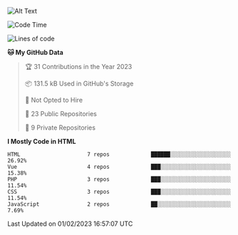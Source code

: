 ![Alt Text](https://media0.giphy.com/media/H48YKEw3fXrcvIF2xE/200w.gif?cid=82a1493badypnrqv7no5k2m47eq0kdlkwed89qw5z8bd6g57&rid=200w.gif)

<!--START_SECTION:waka-->
![Code Time](http://img.shields.io/badge/Code%20Time-0%20secs-blue)

![Lines of code](https://img.shields.io/badge/From%20Hello%20World%20I%27ve%20Written-429%20Thousand%20lines%20of%20code-blue)

**🐱 My GitHub Data** 

> 🏆 31 Contributions in the Year 2023
 > 
> 📦 131.5 kB Used in GitHub's Storage 
 > 
> 🚫 Not Opted to Hire
 > 
> 📜 23 Public Repositories 
 > 
> 🔑 9 Private Repositories  
 > 
**I Mostly Code in HTML** 

```text
HTML                     7 repos             ██████░░░░░░░░░░░░░░░░░░░   26.92% 
Vue                      4 repos             ███░░░░░░░░░░░░░░░░░░░░░░   15.38% 
PHP                      3 repos             ███░░░░░░░░░░░░░░░░░░░░░░   11.54% 
CSS                      3 repos             ███░░░░░░░░░░░░░░░░░░░░░░   11.54% 
JavaScript               2 repos             ██░░░░░░░░░░░░░░░░░░░░░░░   7.69%

```



 Last Updated on 01/02/2023 16:57:07 UTC
<!--END_SECTION:waka-->

